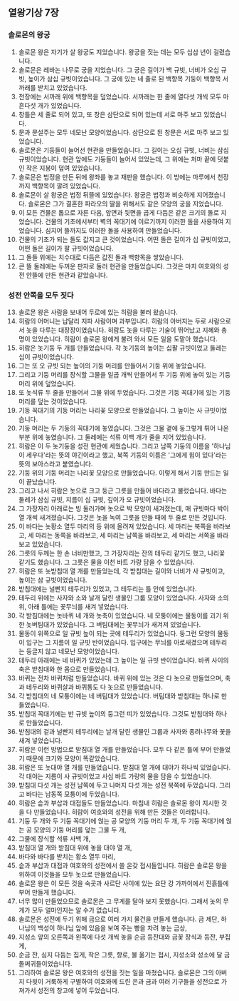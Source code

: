 ## 열왕기상 7장

### 솔로몬의 왕궁
1. 솔로몬 왕은 자기가 살 왕궁도 지었습니다. 왕궁을 짓는 데는 모두 십삼 년이 걸렸습니다.
2. 솔로몬은 레바논 나무로 궁을 지었습니다. 그 궁은 길이가 백 규빗, 너비가 오십 규빗, 높이가 삼십 규빗이었습니다. 그 궁에 있는 네 줄로 된 백향목 기둥이 백향목 서까래를 받치고 있었습니다.
3. 천장에는 서까래 위에 백향목을 덮었습니다. 서까래는 한 줄에 열다섯 개씩 모두 마흔다섯 개가 있었습니다.
4. 창틀은 세 줄로 되어 있고, 또 창은 삼단으로 되어 있는데 서로 마주 보고 있었습니다.
5. 문과 문설주는 모두 네모난 모양이었습니다. 삼단으로 된 창문은 서로 마주 보고 있었습니다.
6. 솔로몬은 기둥들이 늘어선 현관을 만들었습니다. 그 길이는 오십 규빗, 너비는 삼십 규빗이었습니다. 현관 앞에도 기둥들이 늘어서 있었는데, 그 위에는 처마 끝에 덧붙인 작은 지붕이 덮여 있었습니다.
7. 솔로몬은 법정을 만든 뒤에 왕좌를 놓고 재판을 했습니다. 이 방에는 마루에서 천장까지 백향목이 깔려 있었습니다.
8. 솔로몬이 살 왕궁은 법정 뒤뜰에 있었습니다. 왕궁은 법정과 비슷하게 지어졌습니다. 솔로몬은 그가 결혼한 파라오의 딸을 위해서도 같은 모양의 궁을 지었습니다.
9. 이 모든 건물은 톱으로 자른 다음, 앞면과 뒷면을 곱게 다듬은 같은 크기의 돌로 지었습니다. 건물의 기초에서부터 벽의 꼭대기에 이르기까지 이러한 돌을 사용하여 지었습니다. 심지어 뜰까지도 이러한 돌을 사용하여 만들었습니다.
10. 건물의 기초가 되는 돌도 값지고 큰 것이었습니다. 어떤 돌은 길이가 십 규빗이었고, 어떤 돌은 길이가 팔 규빗이었습니다.
11. 그 돌들 위에는 치수대로 다듬은 값진 돌과 백향목을 쌓았습니다.
12. 큰 뜰 둘레에는 두꺼운 판자로 둘러 현관을 만들었습니다. 그것은 마치 여호와의 성전 안뜰에 만든 현관과 같았습니다.
### 성전 안쪽을 모두 짓다
13. 솔로몬 왕은 사람을 보내어 두로에 있는 히람을 불러 왔습니다.
14. 히람의 어머니는 납달리 지파 사람이며 과부입니다. 히람의 아버지는 두로 사람으로서 놋을 다루는 대장장이였습니다. 히람도 놋을 다루는 기술이 뛰어났고 지혜와 총명이 있었습니다. 히람이 솔로몬 왕에게 불려 와서 모든 일을 도맡아 했습니다.
15. 히람은 놋기둥 두 개를 만들었습니다. 각 놋기둥의 높이는 십팔 규빗이었고 둘레는 십이 규빗이었습니다.
16. 그는 또 오 규빗 되는 높이의 기둥 머리를 만들어서 기둥 위에 놓았습니다.
17. 그리고 기둥 머리를 장식할 그물을 일곱 개씩 만들어서 두 기둥 위에 놓여 있는 기둥 머리 위에 덮었습니다.
18. 또 놋석류 두 줄을 만들어서 그물 위에 두었습니다. 그것은 기둥 꼭대기에 있는 기둥 머리를 덮는 것이었습니다.
19. 기둥 꼭대기의 기둥 머리는 나리꽃 모양으로 만들었습니다. 그 높이는 사 규빗이었습니다.
20. 기둥 머리는 두 기둥의 꼭대기에 놓였습니다. 그것은 그물 곁에 둥그렇게 튀어 나온 부분 위에 놓였습니다. 그 둘레에는 석류 이백 개가 줄을 지어 있었습니다.
21. 히람은 이 두 놋기둥을 성전 현관에 세웠습니다. 그리고 남쪽 기둥의 이름을 '하나님이 세우다'라는 뜻의 야긴이라고 했고, 북쪽 기둥의 이름은 '그에게 힘이 있다'라는 뜻의 보아스라고 붙였습니다.
22. 기둥 위의 기둥 머리는 나리꽃 모양으로 만들었습니다. 이렇게 해서 기둥 만드는 일이 끝났습니다.
23. 그리고 나서 히람은 놋으로 크고 둥근 그릇을 만들어 바다라고 불렀습니다. 바다는 둘레가 삼십 규빗, 지름이 십 규빗, 깊이가 오 규빗이었습니다.
24. 그 가장자리 아래로는 빙 둘러가며 놋으로 박 모양이 새겨졌는데, 매 규빗마다 박이 열 개씩 새겨졌습니다. 그것은 놋을 녹여 그릇을 만들 때에 두 줄로 만든 것입니다.
25. 이 바다는 놋황소 열두 마리의 등 위에 올려져 있었습니다. 세 마리는 북쪽을 바라보고, 세 마리는 동쪽을 바라보고, 세 마리는 남쪽을 바라보고, 세 마리는 서쪽을 바라보고 있었습니다.
26. 그릇의 두께는 한 손 너비만했고, 그 가장자리는 잔의 테두리 같기도 했고, 나리꽃 같기도 했습니다. 그 그릇은 물을 이천 바트 가량 담을 수 있었습니다.
27. 히람은 또 놋받침대 열 개를 만들었는데, 각 받침대는 길이와 너비가 사 규빗이고, 높이는 삼 규빗이었습니다.
28. 받침대에는 널빤지 테두리가 있었고, 그 테두리는 틀 안에 있었습니다.
29. 테두리 위에는 사자와 소와 날개 달린 생물인 그룹 모양이 있었습니다. 사자와 소의 위, 아래 틀에는 꽃무늬를 새겨 넣었습니다.
30. 각 받침대에는 놋바퀴 네 개와 놋축이 있었습니다. 네 모퉁이에는 물동이를 괴기 위한 놋버팀대가 있었습니다. 그 버팀대에는 꽃무늬가 새겨져 있었습니다.
31. 물동이 위쪽으로 일 규빗 높이 되는 곳에 테두리가 있었습니다. 둥그런 모양의 물동이 입구는 그 지름이 일 규빗 반이었습니다. 입구에는 무늬를 아로새겼으며 테두리는 둥글지 않고 네모난 모양이었습니다.
32. 테두리 아래에는 네 바퀴가 있었는데 그 높이는 일 규빗 반이었습니다. 바퀴 사이의 축은 받침대와 한 몸으로 만들었습니다.
33. 바퀴는 전차 바퀴처럼 만들었습니다. 바퀴 위에 있는 것은 다 놋으로 만들었으며, 축과 테두리와 바퀴살과 바퀴통도 다 놋으로 만들었습니다.
34. 각 받침대의 네 모퉁이에는 네 버팀대가 있었습니다. 버팀대와 받침대는 하나로 만들었습니다.
35. 받침대 꼭대기에는 반 규빗 높이의 둥그런 띠가 있었습니다. 그것도 받침대와 하나로 만들었습니다.
36. 받침대의 겉과 널빤지 테두리에는 날개 달린 생물인 그룹과 사자와 종려나무와 꽃을 새겨 넣었습니다.
37. 히람은 이런 방법으로 받침대 열 개를 만들었습니다. 모두 다 같은 틀에 부어 만들었기 때문에 크기와 모양이 똑같았습니다.
38. 히람은 또 놋대야 열 개를 만들었습니다. 받침대 열 개에 대야가 하나씩 있었습니다. 각 대야는 지름이 사 규빗이었고 사십 바트 가량의 물을 담을 수 있었습니다.
39. 받침대 다섯 개는 성전 남쪽에 두고 나머지 다섯 개는 성전 북쪽에 두었습니다. 그리고 바다는 남동쪽 모퉁이에 두었습니다.
40. 히람은 솥과 부삽과 대접들도 만들었습니다. 마침내 히람은 솔로몬 왕이 지시한 것을 다 만들었습니다. 히람이 여호와의 성전을 위해 만든 것들은 이러합니다.
41. 기둥 두 개와 두 기둥 꼭대기에 얹는 공 모양의 기둥 머리 두 개, 두 기둥 꼭대기에 얹는 공 모양의 기둥 머리를 덮는 그물 두 개,
42. 그물에 장식할 석류 사백 개,
43. 받침대 열 개와 받침대 위에 놓을 대야 열 개,
44. 바다와 바다를 받치는 황소 열두 마리,
45. 솥과 부삽과 대접과 여호와의 성전에서 쓸 온갖 접시들입니다. 히람은 솔로몬 왕을 위하여 이것들을 모두 놋으로 만들었습니다.
46. 솔로몬 왕은 이 모든 것을 숙곳과 사르단 사이에 있는 요단 강 가까이에서 진흙틀에 부어 만들게 했습니다.
47. 너무 많이 만들었으므로 솔로몬은 그 무게를 달아 보지 못했습니다. 그래서 놋의 무게가 모두 얼마인지는 알 수가 없습니다.
48. 솔로몬은 성전에 두기 위해 금으로 여러 가지 물건을 만들게 했습니다. 금 제단, 하나님의 백성이 하나님 앞에 있음을 보여 주는 빵을 차려 놓는 금상,
49. 지성소 앞의 오른쪽과 왼쪽에 다섯 개씩 놓을 순금 등잔대와 금꽃 장식과 등잔, 부집게,
50. 순금 잔, 심지 다듬는 집게, 작은 그릇, 향로, 불 옮기는 접시, 지성소와 성소에 달 금돌쩌귀들이었습니다.
51. 그리하여 솔로몬 왕은 여호와의 성전을 짓는 일을 마쳤습니다. 솔로몬은 그의 아버지 다윗이 거룩하게 구별하여 여호와께 드린 은과 금과 여러 기구들을 성전으로 가져가서 성전의 창고에 넣어 두었습니다.